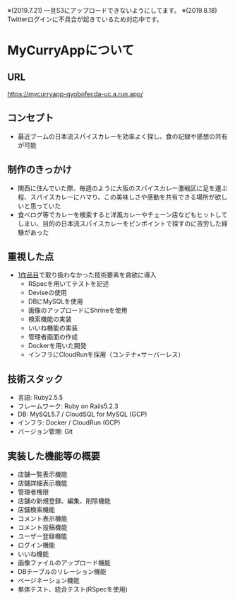 ※(2019.7.21) 一旦S3にアップロードできないようにしてます。
※(2019.8.18) Twitterログインに不具合が起きているため対応中です。

# MyCurryAppについて

## URL
https://mycurryapp-qyobofecda-uc.a.run.app/

## コンセプト
- 最近ブームの日本流スパイスカレーを効率よく探し、食の記録や感想の共有が可能 

## 制作のきっかけ
- 関西に住んでいた際、毎週のように大阪のスパイスカレー激戦区に足を運ぶ程、スパイスカレーにハマり、この美味しさや感動を共有できる場所が欲しいと思っていた 
- 食べログ等でカレーを検索すると洋風カレーやチェーン店などもヒットしてしまい、目的の日本流スパイスカレーをピンポイントで探すのに苦労した経験があった 

## 重視した点
- [1作品目](https://github.com/MasashiFukuzawa/BookshelfApp)で取り扱わなかった技術要素を貪欲に導入
  - RSpecを用いてテストを記述 
  - Deviseの使用 
  - DBにMySQLを使用
  - 画像のアップロードにShrineを使用 
  - 検索機能の実装 
  - いいね機能の実装
  - 管理者画面の作成
  - Dockerを用いた開発
  - インフラにCloudRunを採用（コンテナ×サーバーレス）

## 技術スタック
- 言語: Ruby2.5.5
- フレームワーク: Ruby on Rails5.2.3
- DB: MySQL5.7 / CloudSQL for MySQL (GCP)
- インフラ: Docker / CloudRun (GCP)
- バージョン管理: Git

## 実装した機能等の概要
- 店舗一覧表示機能
- 店舗詳細表示機能
- 管理者権限
- 店舗の新規登録、編集、削除機能
- 店舗検索機能
- コメント表示機能
- コメント投稿機能
- ユーザー登録機能
- ログイン機能
- いいね機能
- 画像ファイルのアップロード機能
- DBテーブルのリレーション機能
- ページネーション機能
- 単体テスト、統合テスト(RSpecを使用)
